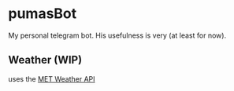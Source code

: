 # pumasBot
My personal telegram bot.
His usefulness is very (at least for now).

## Weather (WIP)
uses the [MET Weather API](https://developer.yr.no/doc/GettingStarted/)
